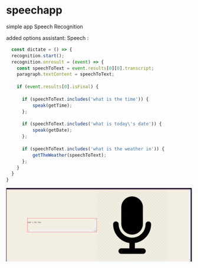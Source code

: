 # speechapp
simple app Speech Recognition 

added options assistant:
  Speech :
```javascript  
  const dictate = () => {
  recognition.start();
  recognition.onresult = (event) => {
    const speechToText = event.results[0][0].transcript;
    paragraph.textContent = speechToText;

    if (event.results[0].isFinal) {

      if (speechToText.includes('what is the time')) {
          speak(getTime);
      };
      
      if (speechToText.includes('what is today\'s date')) {
          speak(getDate);
      };
      
      if (speechToText.includes('what is the weather in')) {
          getTheWeather(speechToText);
      };
    }
  }
}

```
![](Capture.PNG)
